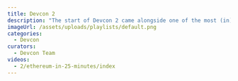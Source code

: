 ```yaml
---
title: Devcon 2
description: "The start of Devcon 2 came alongside one of the most (in)famous moments in Ethereum's early history as a set of Denial of Service attacks were launched against the network just hours before the event was set to begin. With many of the most formidable builders in the ecosystem gathered together in Shanghai, China in September of 2016, they planned emergency upgrades backstage to restore full functionality to the network, before stepping forward only minutes and hours later to speak to the future of the network on stage."
imageUrl: /assets/uploads/playlists/default.png
categories:
  - Devcon
curators:
  - Devcon Team
videos:
  - 2/ethereum-in-25-minutes/index
---
```

